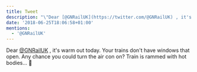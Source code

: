 ```yaml
---
title: Tweet
description: "\"Dear [@GNRailUK](https://twitter.com/@GNRailUK) , it's warm out today. Your trains don't have windows that open. Any chance you could turn the air con on? \nTrain is rammed with hot bodies... \U0001F30B\""
date: '2018-06-25T18:06:58+01:00'
mentions:
  - '@GNRailUK'
---
```

Dear [@GNRailUK](https://twitter.com/@GNRailUK) , it's warm out today. Your trains don't have windows that open. Any chance you could turn the air con on? 
Train is rammed with hot bodies... 🌋

